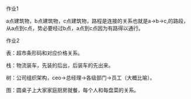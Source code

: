 作业1

a点建筑物，b点建筑物，c点建筑物，路程是连接的关系也就是a->b->c,的路段，从a点到c点，势必要经过b点，a点到c点因为有路得以通行。

作业2

表：超市条形码和对应价格关系。

栈：物流装车，先装的后出，后装车的先出来。

树：公司组织架构，ceo->总经理->各级部门->员工（大概比喻）。

图：圆桌子上大家家庭厨房就餐，每个人和每盘菜的关系。